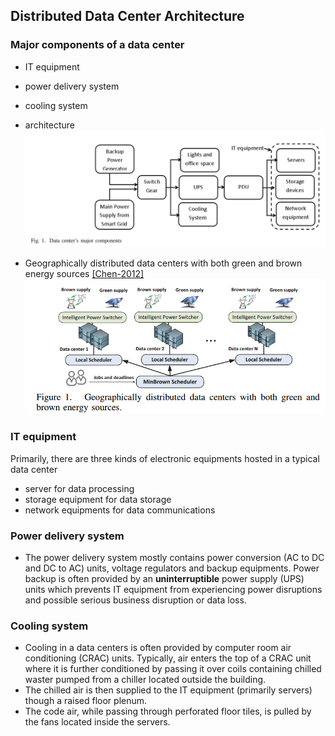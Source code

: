 ## Distributed Data Center Architecture


### Major components of a data center
  - IT equipment
  - power delivery system
  - cooling system
  - architecture
  ![](../fig/arch.PNG)
  
  - Geographically distributed data centers with both green and brown energy sources [[Chen-2012]](../../papers/ChenHT12-greenAware-geo-schedule.md)
  ![](../fig/geoDataCenter.PNG)

 ### IT equipment
 Primarily, there are three kinds of electronic equipments hosted in a typical data center
 - server for data processing
 - storage equipment for data storage
 - network equipments for data communications
 
 ### Power delivery system
 - The power delivery system mostly contains power conversion (AC to DC and DC to AC) units, voltage regulators and backup equipments. Power backup is often provided by an **uninterruptible** power supply (UPS) units which prevents IT equipment from experiencing power disruptions and possible serious business disruption or data loss.
 
 ### Cooling system
 - Cooling in a data centers is often provided by computer room air conditioning (CRAC) units. Typically, air enters the top of a CRAC unit where it is further conditioned by passing it over coils containing chilled waster pumped from a chiller located outside the building.
 - The chilled air is then supplied to the IT equipment (primarily servers) though a raised floor plenum. 
 - The code air,  while passing through perforated floor tiles, is pulled by the fans located inside the servers.

